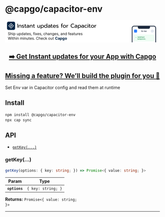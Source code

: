 # @capgo/capacitor-env
 <a href="https://capgo.app/"><img src='https://raw.githubusercontent.com/Cap-go/capgo/main/assets/capgo_banner.png' alt='Capgo - Instant updates for capacitor'/></a>

<div align="center">
  <h2><a href="https://capgo.app/?ref=plugin"> ➡️ Get Instant updates for your App with Capgo</a></h2>
  <h2><a href="https://capgo.app/consulting/?ref=plugin"> Missing a feature? We’ll build the plugin for you 💪</a></h2>
</div>

Set Env var in Capacitor config and read them at runtime

## Install

```bash
npm install @capgo/capacitor-env
npx cap sync
```

## API

<docgen-index>

* [`getKey(...)`](#getkey)

</docgen-index>

<docgen-api>
<!--Update the source file JSDoc comments and rerun docgen to update the docs below-->

### getKey(...)

```typescript
getKey(options: { key: string; }) => Promise<{ value: string; }>
```

| Param         | Type                          |
| ------------- | ----------------------------- |
| **`options`** | <code>{ key: string; }</code> |

**Returns:** <code>Promise&lt;{ value: string; }&gt;</code>

--------------------

</docgen-api>

